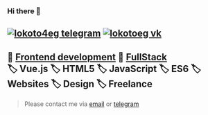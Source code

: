 ### Hi there 👋

[![lokoto4eg telegram](https://raw.githubusercontent.com/warsngl/lokoto4eg/main/Screenshot%20(11).png)](https://t.me/lokoto4eg)
[![lokotoeg vk](https://github.com/warsngl/lokoto4eg/blob/main/Screenshot%20(9).png?raw=true)](https://www.vk.com/lokot3000)
---

📒 [Frontend development](https://vuejs.org/) 📙 [FullStack](https://nuxtjs.org/)   
🏷️ Vue.js 🏷️ HTML5 🏷️ JavaScript 🏷️ ES6 🏷️ Websites 🏷️ Design 🏷️ Freelance
---

> Please contact me via [email](mailto:lokoto4eg@gmail.com) or [telegram](http://t.me/lokoto4eg)
<!--
**warsngl/warsngl** is a ✨ _special_ ✨ repository because its `README.md` (this file) appears on your GitHub profile.

Here are some ideas to get you started:

- 🔭 I’m currently working on ...
- 🌱 I’m currently learning ...
- 👯 I’m looking to collaborate on ...
- 🤔 I’m looking for help with ...
- 💬 Ask me about ...
- 📫 How to reach me: ...
- 😄 Pronouns: ...
- ⚡ Fun fact: ...
-->
